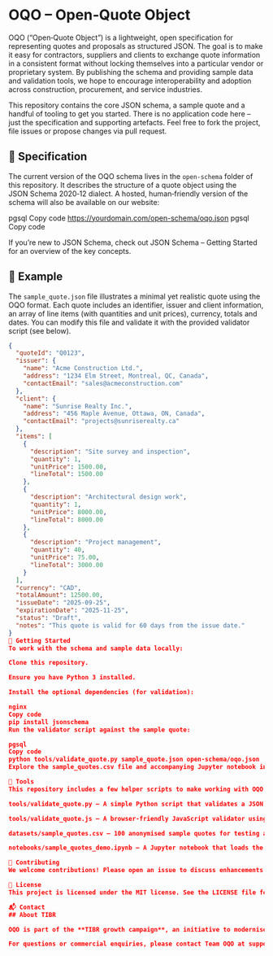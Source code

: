 # OQO – Open‑Quote Object

OQO (“Open‑Quote Object”) is a lightweight, open specification for representing quotes and proposals as structured JSON.  The goal is to make it easy for contractors, suppliers and clients to exchange quote information in a consistent format without locking themselves into a particular vendor or proprietary system.  By publishing the schema and providing sample data and validation tools, we hope to encourage interoperability and adoption across construction, procurement, and service industries.

This repository contains the core JSON schema, a sample quote and a handful of tooling to get you started.  There is no application code here – just the specification and supporting artefacts.  Feel free to fork the project, file issues or propose changes via pull request.

## 📘 Specification

The current version of the OQO schema lives in the `open-schema` folder of this repository.  It describes the structure of a quote object using the JSON Schema 2020‑12 dialect.  A hosted, human‑friendly version of the schema will also be available on our website:

pgsql
Copy code
https://yourdomain.com/open-schema/oqo.json
pgsql
Copy code

If you’re new to JSON Schema, check out JSON Schema – Getting Started for an overview of the key concepts.

## 🧾 Example

The `sample_quote.json` file illustrates a minimal yet realistic quote using the OQO format.  Each quote includes an identifier, issuer and client information, an array of line items (with quantities and unit prices), currency, totals and dates.  You can modify this file and validate it with the provided validator script (see below).

```json
{
  "quoteId": "Q0123",
  "issuer": {
    "name": "Acme Construction Ltd.",
    "address": "1234 Elm Street, Montreal, QC, Canada",
    "contactEmail": "sales@acmeconstruction.com"
  },
  "client": {
    "name": "Sunrise Realty Inc.",
    "address": "456 Maple Avenue, Ottawa, ON, Canada",
    "contactEmail": "projects@sunriserealty.ca"
  },
  "items": [
    {
      "description": "Site survey and inspection",
      "quantity": 1,
      "unitPrice": 1500.00,
      "lineTotal": 1500.00
    },
    {
      "description": "Architectural design work",
      "quantity": 1,
      "unitPrice": 8000.00,
      "lineTotal": 8000.00
    },
    {
      "description": "Project management",
      "quantity": 40,
      "unitPrice": 75.00,
      "lineTotal": 3000.00
    }
  ],
  "currency": "CAD",
  "totalAmount": 12500.00,
  "issueDate": "2025-09-25",
  "expirationDate": "2025-11-25",
  "status": "Draft",
  "notes": "This quote is valid for 60 days from the issue date."
}
🚀 Getting Started
To work with the schema and sample data locally:

Clone this repository.

Ensure you have Python 3 installed.

Install the optional dependencies (for validation):

nginx
Copy code
pip install jsonschema
Run the validator script against the sample quote:

pgsql
Copy code
python tools/validate_quote.py sample_quote.json open-schema/oqo.json
Explore the sample_quotes.csv file and accompanying Jupyter notebook in the datasets folder to see how anonymised quotes can be published for analysis.

🔧 Tools
This repository includes a few helper scripts to make working with OQO easier:

tools/validate_quote.py – A simple Python script that validates a JSON document against the OQO schema and reports any errors.

tools/validate_quote.js – A browser‑friendly JavaScript validator using Ajv. You can embed this in your own projects or in the demo page.

datasets/sample_quotes.csv – 100 anonymised sample quotes for testing and demonstration purposes.

notebooks/sample_quotes_demo.ipynb – A Jupyter notebook that loads the CSV and previews the data.

🤝 Contributing
We welcome contributions! Please open an issue to discuss enhancements or questions. When submitting a pull request, follow the existing coding conventions and include tests if you add new functionality.

📝 License
This project is licensed under the MIT license. See the LICENSE file for details.

📬 Contact
## About TIBR

OQO is part of the **TIBR growth campaign**, an initiative to modernise estimating and quoting workflows in the construction and services industries. To learn more about TIBR’s estimating software and services, visit [tibr.com](https://tibr.com).

For questions or commercial enquiries, please contact Team OQO at support@tibr.tech.
